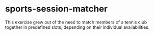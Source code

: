 # sports-session-matcher
This exercise grew out of the need to match members of a tennis club together in predefined slots, depending on their individual availabilities.
